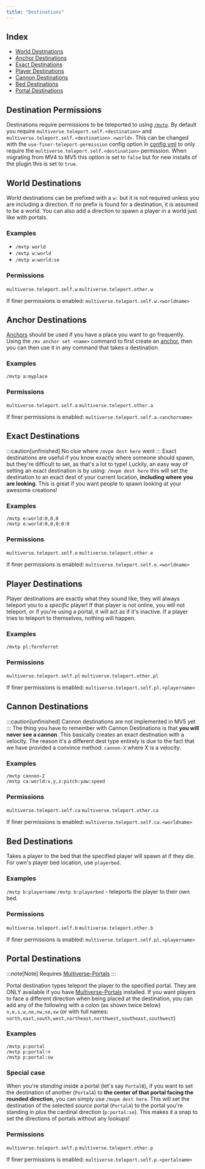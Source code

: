```yaml
---
title: "Destinations"
---
```


## Index
- [World Destinations](#World-Destinations)
- [Anchor Destinations](#Anchor-Destinations)
- [Exact Destinations](#Exact-Destinations)
- [Player Destinations](#Player-Destinations)
- [Cannon Destinations](#Cannon-Destinations)
- [Bed Destinations](#Bed-Destinations)
- [Portal Destinations](#Portal-Destinations)

## Destination Permissions

Destinations require permissions to be teleported to using [`/mvtp`](/core/fundamentals/commands-usage/#Teleport-Command). By default you require `multiverse.teleport.self.<destination>` and `multiverse.teleport.self.<destination>.<world>`. This can be changed with the `use-finer-teleport-permission` config option in [config.yml](/core/reference/configuration-file/) to only require the `multiverse.teleport.self.<destination>` permission. When migrating from MV4 to MV5 this option is set to `false` but for new installs of the plugin this is set to `true`.

## World Destinations

World destinations can be prefixed with a `w:` but it is not required unless you are including a direction. If no prefix is found for a destination, it is assumed to be a world. You can also add a direction to spawn a player in a world just like with portals.

### Examples

- `/mvtp world`
- `/mvtp w:world`
- `/mvtp w:world:se`

### Permissions

`multiverse.teleport.self.w`
`multiverse.teleport.other.w`

If finer permissions is enabled: `multiverse.teleport.self.w.<worldname>`

## Anchor Destinations

[Anchors](/core/how-to/manage-anchors/) should be used if you have a place you want to go frequently. Using the `/mv anchor set <name>` command to first create an [anchor](/core/how-to/manage-anchors/), then you can then use it in any command that takes a destination.

### Examples

`/mvtp a:myplace`

### Permissions

`multiverse.teleport.self.a`
`multiverse.teleport.other.a`

If finer permissions is enabled: `multiverse.teleport.self.a.<anchorname>`

## Exact Destinations

:::caution[unfinished]
No clue where `/mvpm dest here` went
:::
Exact destinations are useful if you know exactly where someone should spawn, but they're difficult to set, as that's a lot to type! Luckily, an easy way of setting an exact destination is by using: `/mvpm dest here` this will set the destination to an exact dest of your current location, **including where you are looking**. This is great if you want people to spawn looking at your awesome creations!

### Examples

`/mvtp e:world:0,0,0`  
`/mvtp e:world:0,0,0:0:0`

### Permissions

`multiverse.teleport.self.e`
`multiverse.teleport.other.e`

If finer permissions is enabled: `multiverse.teleport.self.e.<worldname>`

## Player Destinations

Player destinations are exactly what they sound like, they will always teleport you to a _specific_ player! If that player is not online, you will not teleport, or if you're using a portal, it will act as if it's inactive. If a player tries to teleport to themselves, nothing will happen.

### Examples

`/mvtp pl:fernferret`

### Permissions

`multiverse.teleport.self.pl`
`multiverse.teleport.other.pl`

If finer permissions is enabled: `multiverse.teleport.self.pl.<playername>`

## Cannon Destinations

:::caution[unfinished]
Cannon destinations are not implemented in MV5 yet
:::
The thing you have to remember with Cannon Destinations is that **you will never see a cannon**. This basically creates an exact destination with a velocity. The reason it's a different dest type entirely is due to the fact that we have provided a convince method: `cannon-X` where X is a velocity.

### Examples

`/mvtp cannon-2`  
`/mvtp ca:world:x,y,z:pitch:yaw:speed`

### Permissions

`multiverse.teleport.self.ca`
`multiverse.teleport.other.ca`

If finer permissions is enabled: `multiverse.teleport.self.ca.<worldname>`

## Bed Destinations

Takes a player to the bed that the specified player will spawn at if they die. For own's player bed location, use `playerbed`.

### Examples

`/mvtp b:playername`
`/mvtp b:playerbed` - teleports the player to their own bed.

### Permissions

`multiverse.teleport.self.b`
`multiverse.teleport.other.b`

If finer permissions is enabled: `multiverse.teleport.self.pl.<playername>`

## Portal Destinations

:::note[Note]
Requires [Multiverse-Portals](/portals/fundamentals/installation)
:::

Portal destination types teleport the player to the specified portal. They are ONLY available if you have [Multiverse-Portals](/portals/fundamentals/installation) installed. If you want players to face a different direction when being placed at the destination, you can add any of the following with a colon (as shown twice below) `n,e,s,w,ne,nw,se,sw` (or with full names: `north,east,south,west,northeast,northwest,southeast,southwest`)

### Examples

`/mvtp p:portal`  
`/mvtp p:portal:n`  
`/mvtp p:portal:sw`

### Special case

When you're _standing_ inside a portal (let's say `PortalB`), if you want to set the destination of another (`PortalA`) to **the center of that portal facing the rounded direction**, you can simply use `/mvpm dest here`. This will set the destination of the selected _source_ portal (`PortalA`) to the portal you're standing in _plus_ the cardinal direction (`p:portal:se`). This makes it a snap to set the directions of portals without any lookups!

### Permissions

`multiverse.teleport.self.p`
`multiverse.teleport.other.p`

If finer permissions is enabled: `multiverse.teleport.self.p.<portalname>`
